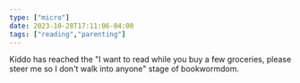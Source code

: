 ```yaml
---
type: ["micro"]
date: 2023-10-28T17:11:06-04:00
tags: ["reading","parenting"]
---
```

Kiddo has reached the "I want to read while you buy a few groceries, please steer me so I don't walk into anyone" stage of bookwormdom.
